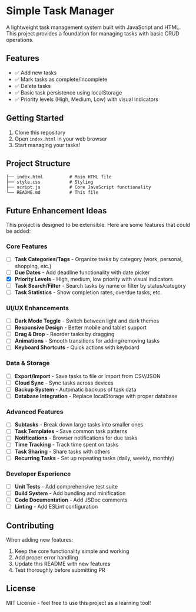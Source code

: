 # Simple Task Manager

A lightweight task management system built with JavaScript and HTML. This project provides a foundation for managing tasks with basic CRUD operations.

## Features

- ✅ Add new tasks
- ✅ Mark tasks as complete/incomplete
- ✅ Delete tasks
- ✅ Basic task persistence using localStorage
- ✅ Priority levels (High, Medium, Low) with visual indicators

## Getting Started

1. Clone this repository
2. Open `index.html` in your web browser
3. Start managing your tasks!

## Project Structure

```
├── index.html          # Main HTML file
├── style.css           # Styling
├── script.js           # Core JavaScript functionality
└── README.md           # This file
```

## Future Enhancement Ideas

This project is designed to be extensible. Here are some features that could be added:

### Core Features

- [ ] **Task Categories/Tags** - Organize tasks by category (work, personal, shopping, etc.)
- [ ] **Due Dates** - Add deadline functionality with date picker
- [x] **Priority Levels** - High, medium, low priority with visual indicators
- [ ] **Task Search/Filter** - Search tasks by name or filter by status/category
- [ ] **Task Statistics** - Show completion rates, overdue tasks, etc.

### UI/UX Enhancements

- [ ] **Dark Mode Toggle** - Switch between light and dark themes
- [ ] **Responsive Design** - Better mobile and tablet support
- [ ] **Drag & Drop** - Reorder tasks by dragging
- [ ] **Animations** - Smooth transitions for adding/removing tasks
- [ ] **Keyboard Shortcuts** - Quick actions with keyboard

### Data & Storage

- [ ] **Export/Import** - Save tasks to file or import from CSV/JSON
- [ ] **Cloud Sync** - Sync tasks across devices
- [ ] **Backup System** - Automatic backups of task data
- [ ] **Database Integration** - Replace localStorage with proper database

### Advanced Features

- [ ] **Subtasks** - Break down large tasks into smaller ones
- [ ] **Task Templates** - Save common task patterns
- [ ] **Notifications** - Browser notifications for due tasks
- [ ] **Time Tracking** - Track time spent on tasks
- [ ] **Task Sharing** - Share tasks with others
- [ ] **Recurring Tasks** - Set up repeating tasks (daily, weekly, monthly)

### Developer Experience

- [ ] **Unit Tests** - Add comprehensive test suite
- [ ] **Build System** - Add bundling and minification
- [ ] **Code Documentation** - Add JSDoc comments
- [ ] **Linting** - Add ESLint configuration

## Contributing

When adding new features:

1. Keep the core functionality simple and working
2. Add proper error handling
3. Update this README with new features
4. Test thoroughly before submitting PR

## License

MIT License - feel free to use this project as a learning tool!
